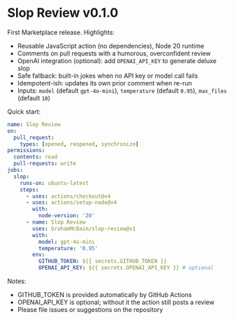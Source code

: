 # Slop Review v0.1.0

First Marketplace release. Highlights:

- Reusable JavaScript action (no dependencies), Node 20 runtime
- Comments on pull requests with a humorous, overconfident review
- OpenAI integration (optional): add `OPENAI_API_KEY` to generate deluxe slop
- Safe fallback: built-in jokes when no API key or model call fails
- Idempotent-ish: updates its own prior comment when re-run
- Inputs: `model` (default `gpt-4o-mini`), `temperature` (default `0.95`), `max_files` (default `10`)

Quick start:

```yaml
name: Slop Review
on:
  pull_request:
    types: [opened, reopened, synchronize]
permissions:
  contents: read
  pull-requests: write
jobs:
  slop:
    runs-on: ubuntu-latest
    steps:
      - uses: actions/checkout@v4
      - uses: actions/setup-node@v4
        with:
          node-version: '20'
      - name: Slop Review
        uses: GrahamMcBain/slop-review@v1
        with:
          model: gpt-4o-mini
          temperature: '0.95'
        env:
          GITHUB_TOKEN: ${{ secrets.GITHUB_TOKEN }}
          OPENAI_API_KEY: ${{ secrets.OPENAI_API_KEY }} # optional
```

Notes:
- GITHUB_TOKEN is provided automatically by GitHub Actions
- OPENAI_API_KEY is optional; without it the action still posts a review
- Please file issues or suggestions on the repository
